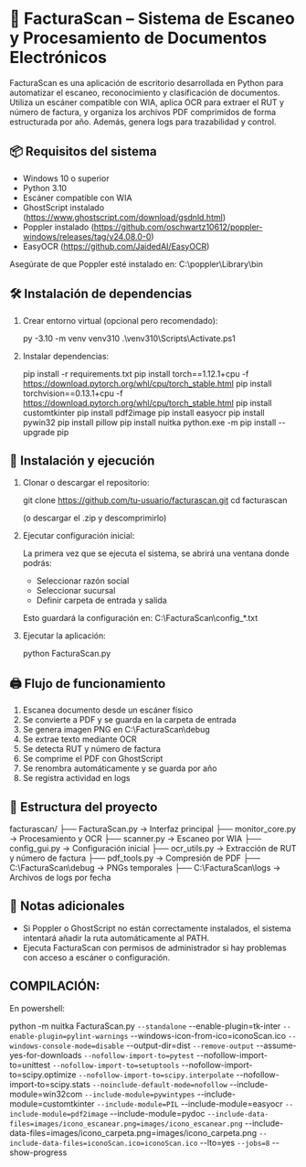 # 📄 FacturaScan – Sistema de Escaneo y Procesamiento de Documentos Electrónicos

FacturaScan es una aplicación de escritorio desarrollada en Python para automatizar el escaneo, reconocimiento y clasificación de documentos. Utiliza un escáner compatible con WIA, aplica OCR para extraer el RUT y número de factura, y organiza los archivos PDF comprimidos de forma estructurada por año. Además, genera logs para trazabilidad y control.

## 📦 Requisitos del sistema

- Windows 10 o superior
- Python 3.10
- Escáner compatible con WIA
- GhostScript instalado (https://www.ghostscript.com/download/gsdnld.html)
- Poppler instalado (https://github.com/oschwartz10612/poppler-windows/releases/tag/v24.08.0-0)
- EasyOCR (https://github.com/JaidedAI/EasyOCR)

Asegúrate de que Poppler esté instalado en: C:\poppler\Library\bin

## 🛠️ Instalación de dependencias

1. Crear entorno virtual (opcional pero recomendado):

   py -3.10 -m venv venv310
   .\venv310\Scripts\Activate.ps1

2. Instalar dependencias:

   pip install -r requirements.txt
   pip install torch==1.12.1+cpu -f https://download.pytorch.org/whl/cpu/torch_stable.html
   pip install torchvision==0.13.1+cpu -f https://download.pytorch.org/whl/cpu/torch_stable.html
   pip install customtkinter
   pip install pdf2image
   pip install easyocr
   pip install pywin32
   pip install pillow
   pip install nuitka
   python.exe -m pip install --upgrade pip

## 🚀 Instalación y ejecución

1. Clonar o descargar el repositorio:

   git clone https://github.com/tu-usuario/facturascan.git
   cd facturascan

   (o descargar el .zip y descomprimirlo)

2. Ejecutar configuración inicial:

   La primera vez que se ejecuta el sistema, se abrirá una ventana donde podrás:
   - Seleccionar razón social
   - Seleccionar sucursal
   - Definir carpeta de entrada y salida

   Esto guardará la configuración en: C:\FacturaScan\config_*.txt

3. Ejecutar la aplicación:

   python FacturaScan.py

## 🖨️ Flujo de funcionamiento

1. Escanea documento desde un escáner físico
2. Se convierte a PDF y se guarda en la carpeta de entrada
3. Se genera imagen PNG en C:\FacturaScan\debug
4. Se extrae texto mediante OCR
5. Se detecta RUT y número de factura
6. Se comprime el PDF con GhostScript
7. Se renombra automáticamente y se guarda por año
8. Se registra actividad en logs

## 📁 Estructura del proyecto

facturascan/
├── FacturaScan.py           → Interfaz principal
├── monitor_core.py          → Procesamiento y OCR
├── scanner.py               → Escaneo por WIA
├── config_gui.py            → Configuración inicial
├── ocr_utils.py             → Extracción de RUT y número de factura
├── pdf_tools.py             → Compresión de PDF
├── C:\FacturaScan\debug     → PNGs temporales
├── C:\FacturaScan\logs      → Archivos de logs por fecha

## 📝 Notas adicionales

- Si Poppler o GhostScript no están correctamente instalados, el sistema intentará añadir la ruta automáticamente al PATH.
- Ejecuta FacturaScan con permisos de administrador si hay problemas con acceso a escáner o configuración.

## COMPILACIÓN:

En powershell:

python -m nuitka FacturaScan.py `
  --standalone `
  --enable-plugin=tk-inter `
  --enable-plugin=pylint-warnings `
  --windows-icon-from-ico=iconoScan.ico `
  --windows-console-mode=disable `
  --output-dir=dist `
  --remove-output `
  --assume-yes-for-downloads `
  --nofollow-import-to=pytest `
  --nofollow-import-to=unittest `
  --nofollow-import-to=setuptools `
  --nofollow-import-to=scipy.optimize `
  --nofollow-import-to=scipy.interpolate `
  --nofollow-import-to=scipy.stats `
  --noinclude-default-mode=nofollow `
  --include-module=win32com `
  --include-module=pywintypes `
  --include-module=customtkinter `
  --include-module=PIL `
  --include-module=easyocr `
  --include-module=pdf2image `
  --include-module=pydoc `
  --include-data-files=images/icono_escanear.png=images/icono_escanear.png `
  --include-data-files=images/icono_carpeta.png=images/icono_carpeta.png `
  --include-data-files=iconoScan.ico=iconoScan.ico `
  --lto=yes `
  --jobs=8 `
  --show-progress
